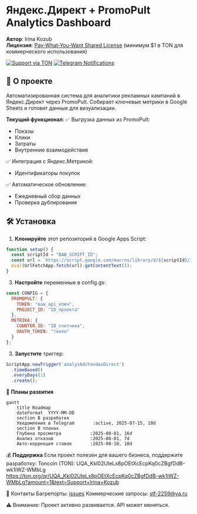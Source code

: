 # Яндекс.Директ + PromoPult Analytics Dashboard

**Автор**: Irina Kozub  
**Лицензия**: [Pay-What-You-Want Shared License](LICENSE.md) (минимум $1 в TON для коммерческого использования)  

[![Support via TON](https://img.shields.io/badge/Support-Toncoin-yellow?logo=ton)](https://ton.org/qr/UQA_KkI02UIeLx8pOEtXcEcpKq0cZBgfDdB-wk1iWZ-WMbLg)
[![Telegram Notifications](https://img.shields.io/badge/Telegram-Alerts-blue?logo=telegram)](coming_soon)

## 📌 О проекте
Автоматизированная система для аналитики рекламных кампаний в Яндекс.Директ через PromoPult. Собирает ключевые метрики в Google Sheets и готовит данные для визуализации.

**Текущий функционал**:
✅ Выгрузка данных из PromoPult:  
- Показы  
- Клики  
- Затраты  
- Внутренние взаимодействия  

✅ Интеграция с Яндекс.Метрикой:  
- Идентификаторы покупок  

✅ Автоматическое обновление:  
- Ежедневный сбор данных  
- Проверка дублирования  

## 🛠 Установка
1. **Клонируйте** этот репозиторий в Google Apps Script:
```javascript
function setup() {
  const scriptId = "ВАШ_SCRIPT_ID";
  const url = `https://script.google.com/macros/library/d/${scriptId}/1`;
  eval(UrlFetchApp.fetch(url).getContentText());
}
```

3. **Настройте** переменные в config.gs:
```javascript
const CONFIG = {
  PROMOPULT: {
    TOKEN: "ваш_api_ключ",
    PROJECT_ID: "ID_проекта"
  },
  METRIKA: {
    COUNTER_ID: "ID_счетчика",
    OAUTH_TOKEN: "токен"
  }
};
```

3. **Запустите** триггер:
```javascript
ScriptApp.newTrigger('analysAdvYandexDirect')
  .timeBased()
  .everyDays(1)
  .create();
  ```

🔮 **Планы развития**
```mermaid
gantt
    title Roadmap
    dateFormat  YYYY-MM-DD
    section В разработке
    Уведомления в Telegram       :active, 2025-07-15, 10d
    section В планах
    Глубина просмотра           :2025-08-01, 16d
    Анализ отказов              :2025-08-01, 7d
    Авто-коррекция ставок       :2025-08-10, 10d
```

💰 **Поддержка**
Если проект полезен для вашего бизнеса, поддержите разработку:
Toncoin (TON):
UQA_KkI02UIeLx8pOEtXcEcpKq0cZBgfDdB-wk1iWZ-WMbLg
https://ton.org/qr/UQA_KkI02UIeLx8pOEtXcEcpKq0cZBgfDdB-wk1iWZ-WMbLg?amount=1&text=Support+Irina+Kozub

📮 Контакты
Багрепорты: [issues](https://github.com/irinakozub/analysAdvYandexDirect/issues)
Коммерческие запросы: stf-2259@ya.ru

⚠️ Внимание: Проект активно развивается. API может меняться.
